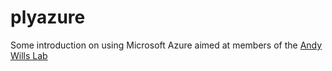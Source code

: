 # plyazure
Some introduction on using Microsoft Azure aimed at members of the [Andy Wills Lab](https://www.andywills.info/)
